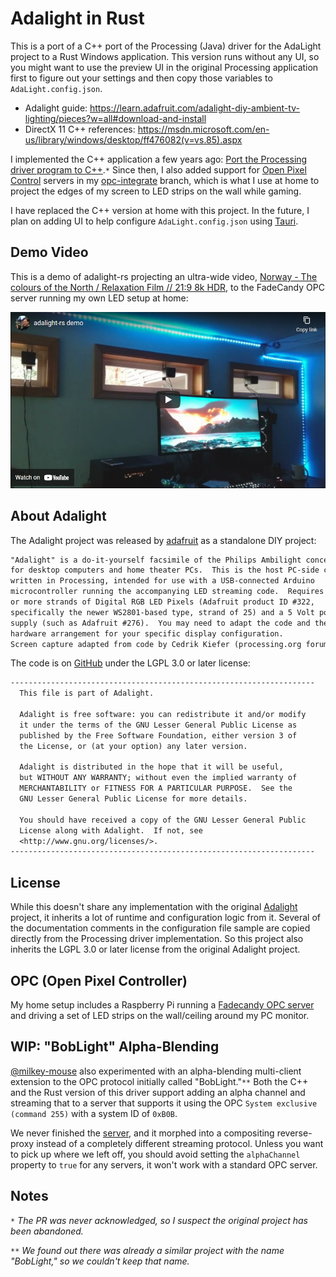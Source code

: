 # Adalight in Rust

This is a port of a C++ port of the Processing (Java) driver for the AdaLight project to a Rust Windows application. This version runs without any UI, so you might want to use the preview UI in the original Processing application first to figure out your settings and then copy those variables to `AdaLight.config.json`.

- Adalight guide: https://learn.adafruit.com/adalight-diy-ambient-tv-lighting/pieces?w=all#download-and-install
- DirectX 11 C++ references: https://msdn.microsoft.com/en-us/library/windows/desktop/ff476082(v=vs.85).aspx

I implemented the C++ application a few years ago: [Port the Processing driver program to C++](https://github.com/adafruit/Adalight/pull/11).`*` Since then, I also added support for [Open Pixel Control](http://openpixelcontrol.org/) servers in my [opc-integrate](https://github.com/wravery/Adalight/tree/opc-integrate) branch, which is what I use at home to project the edges of my screen to LED strips on the wall while gaming.

I have replaced the C++ version at home with this project. In the future, I plan on adding UI to help configure `AdaLight.config.json` using [Tauri](https://tauri.studio/).

## Demo Video

This is a demo of adalight-rs projecting an ultra-wide video, [Norway - The colours of the North / Relaxation Film // 21:9 8k HDR](https://www.youtube.com/watch?v=DppVAQqaNE4), to the FadeCandy OPC server running my own LED setup at home:

[![adalight-rs demo](./doc/videopreview.png)](https://www.youtube.com/watch?v=scrPfUpUi9U)

## About Adalight

The Adalight project was released by [adafruit](https://learn.adafruit.com/adalight-diy-ambient-tv-lighting/pieces?w=all#download-and-install) as a standalone DIY project:

```txt
"Adalight" is a do-it-yourself facsimile of the Philips Ambilight concept
for desktop computers and home theater PCs.  This is the host PC-side code
written in Processing, intended for use with a USB-connected Arduino
microcontroller running the accompanying LED streaming code.  Requires one
or more strands of Digital RGB LED Pixels (Adafruit product ID #322,
specifically the newer WS2801-based type, strand of 25) and a 5 Volt power
supply (such as Adafruit #276).  You may need to adapt the code and the
hardware arrangement for your specific display configuration.
Screen capture adapted from code by Cedrik Kiefer (processing.org forum)
```

The code is on [GitHub](https://github.com/adafruit/Adalight) under the LGPL 3.0 or later license:
```txt
--------------------------------------------------------------------
  This file is part of Adalight.

  Adalight is free software: you can redistribute it and/or modify
  it under the terms of the GNU Lesser General Public License as
  published by the Free Software Foundation, either version 3 of
  the License, or (at your option) any later version.

  Adalight is distributed in the hope that it will be useful,
  but WITHOUT ANY WARRANTY; without even the implied warranty of
  MERCHANTABILITY or FITNESS FOR A PARTICULAR PURPOSE.  See the
  GNU Lesser General Public License for more details.

  You should have received a copy of the GNU Lesser General Public
  License along with Adalight.  If not, see
  <http://www.gnu.org/licenses/>.
--------------------------------------------------------------------
```

## License

While this doesn't share any implementation with the original [Adalight](https://github.com/adafruit/Adalight) project, it inherits a lot of runtime and configuration logic from it. Several of the documentation comments in the configuration file sample are copied directly from the Processing driver implementation. So this project also inherits the LGPL 3.0 or later license from the original Adalight project.

## OPC (Open Pixel Controller)

My home setup includes a Raspberry Pi running a [Fadecandy OPC server](https://github.com/scanlime/fadecandy) and driving a set of LED strips on the wall/ceiling around my PC monitor.

## WIP: "BobLight" Alpha-Blending

[@milkey-mouse](https://github.com/milkey-mouse) also experimented with an alpha-blending multi-client extension to the OPC protocol initially called "BobLight."`**` Both the C++ and the Rust version of this driver support adding an alpha channel and streaming that to a server that supports it using the OPC `System exclusive (command 255)` with a system ID of `0xB0B`.

 We never finished the [server](https://github.com/milkey-mouse/BamboozLED), and it morphed into a compositing reverse-proxy instead of a completely different streaming protocol.  Unless you want to pick up where we left off, you should avoid setting the `alphaChannel` property to `true` for any servers, it won't work with a standard OPC server.

## Notes

`*` _The PR was never acknowledged, so I suspect the original project has been abandoned._

`**` _We found out there was already a similar project with the name "BobLight," so we couldn't keep that name._